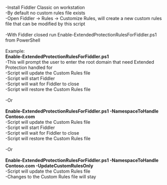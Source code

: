 -Install Fiddler Classic on workstation<br>
-By default no custom rules file exists<br>
-Open Fiddler -> Rules -> Customize Rules, will create a new custom rules file that can be modified by this script<br>
<br>
-With Fiddler closed run Enable-ExtendedProtectionRulesForFiddler.ps1 from PowerShell<br>
<br>
Example:<br>
**Enable-ExtendedProtectionRulesForFiddler.ps1**<br>
-This will prompt the user to enter the root domain that need Extended Protection handled for<br>
-Script will update the Custom Rules file<br>
-Script will start Fiddler<br>
-Script will wait for Fiddler to close<br>
-Script will restore the Custom Rules file<br>
<br>
-Or<br>
<br>
**Enable-ExtendedProtectionRulesForFiddler.ps1 -NamespaceToHandle Contoso.com**<br>
-Script will update the Custom Rules file<br>
-Script will start Fiddler<br>
-Script will wait for Fiddler to close<br>
-Script will restore the Custom Rules file<br>
<br>
-Or<br>
<br>
**Enable-ExtendedProtectionRulesForFiddler.ps1 -NamespaceToHandle Contoso.com -UpdateCustomRulesOnly**<br>
-Script will update the Custom Rules file<br>
-Changes to the Custom Rules file will stay<br>
